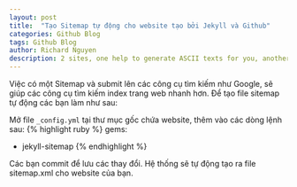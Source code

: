 ```yaml
---
layout: post
title:  "Tạo Sitemap tự động cho website tạo bởi Jekyll và Github"
categories: Github Blog
tags: Github Blog
author: Richard Nguyen
description: 2 sites, one help to generate ASCII texts for you, another have lots of ASCII pics.
---
```

Việc có một Sitemap và submit lên các công cụ tìm kiếm như Google, sẽ giúp các công cụ tìm kiếm index trang web nhanh hơn. Để tạo file sitemap tự động các bạn làm như sau:

Mở file `_config.yml` tại thư mục gốc chứa website, thêm vào các dòng lệnh sau:
{% highlight ruby %}
gems: 
  - jekyll-sitemap
{% endhighlight %}

Các bạn commit để lưu các thay đổi. Hệ thống sẽ tự động tạo ra file sitemap.xml cho website của bạn.